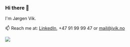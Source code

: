 ### Hi there 👋

I'm Jørgen Vik.

📫 Reach me at: [LinkedIn](https://www.linkedin.com/in/vikjorgen/), +47 91 99 99 47 or mail@jvik.no

![](https://github-readme-stats.vercel.app/api?username=jvik&count_private=true&show_icons=true&theme=dracula)

<!--

Here are some ideas to get you started:

- 🔭 I’m currently working on ...
- 🌱 I’m currently learning ...
- 👯 I’m looking to collaborate on ...
- 🤔 I’m looking for help with ...
- 💬 Ask me about ...
- 😄 Pronouns: ...
- ⚡ Fun fact: ...
-->
